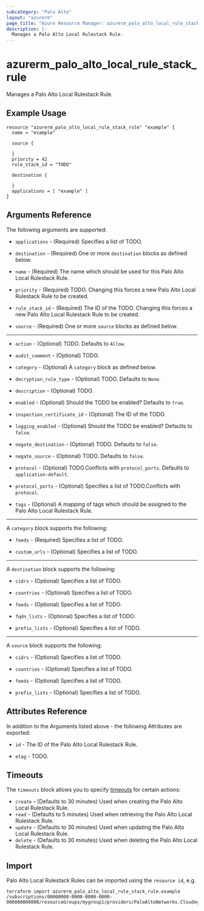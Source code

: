 ```yaml
---
subcategory: "Palo Alto"
layout: "azurerm"
page_title: "Azure Resource Manager: azurerm_palo_alto_local_rule_stack_rule"
description: |-
  Manages a Palo Alto Local Rulestack Rule.
---
```


# azurerm_palo_alto_local_rule_stack_rule

Manages a Palo Alto Local Rulestack Rule.

## Example Usage

```hcl
resource "azurerm_palo_alto_local_rule_stack_rule" "example" {
  name = "example"

  source {
    
  }
  priority = 42
  rule_stack_id = "TODO"

  destination {
    
  }
  applications = [ "example" ]
}
```

## Arguments Reference

The following arguments are supported:

* `applications` - (Required) Specifies a list of TODO.

* `destination` - (Required) One or more `destination` blocks as defined below.

* `name` - (Required) The name which should be used for this Palo Alto Local Rulestack Rule.

* `priority` - (Required) TODO. Changing this forces a new Palo Alto Local Rulestack Rule to be created.

* `rule_stack_id` - (Required) The ID of the TODO. Changing this forces a new Palo Alto Local Rulestack Rule to be created.

* `source` - (Required) One or more `source` blocks as defined below.

---

* `action` - (Optional) TODO. Defaults to `Allow`.

* `audit_comment` - (Optional) TODO.

* `category` - (Optional) A `category` block as defined below.

* `decryption_rule_type` - (Optional) TODO. Defaults to `None`.

* `description` - (Optional) TODO.

* `enabled` - (Optional) Should the TODO be enabled? Defaults to `true`.

* `inspection_certificate_id` - (Optional) The ID of the TODO.

* `logging_enabled` - (Optional) Should the TODO be enabled? Defaults to `false`.

* `negate_destination` - (Optional) TODO. Defaults to `false`.

* `negate_source` - (Optional) TODO. Defaults to `false`.

* `protocol` - (Optional) TODO.Conflicts with `protocol_ports`. Defaults to `application-default`.

* `protocol_ports` - (Optional) Specifies a list of TODO.Conflicts with `protocol`.

* `tags` - (Optional) A mapping of tags which should be assigned to the Palo Alto Local Rulestack Rule.

---

A `category` block supports the following:

* `feeds` - (Required) Specifies a list of TODO.

* `custom_urls` - (Optional) Specifies a list of TODO.

---

A `destination` block supports the following:

* `cidrs` - (Optional) Specifies a list of TODO.

* `countries` - (Optional) Specifies a list of TODO.

* `feeds` - (Optional) Specifies a list of TODO.

* `fqdn_lists` - (Optional) Specifies a list of TODO.

* `prefix_lists` - (Optional) Specifies a list of TODO.

---

A `source` block supports the following:

* `cidrs` - (Optional) Specifies a list of TODO.

* `countries` - (Optional) Specifies a list of TODO.

* `feeds` - (Optional) Specifies a list of TODO.

* `prefix_lists` - (Optional) Specifies a list of TODO.

## Attributes Reference

In addition to the Arguments listed above - the following Attributes are exported: 

* `id` - The ID of the Palo Alto Local Rulestack Rule.

* `etag` - TODO.

## Timeouts

The `timeouts` block allows you to specify [timeouts](https://www.terraform.io/language/resources/syntax#operation-timeouts) for certain actions:

* `create` - (Defaults to 30 minutes) Used when creating the Palo Alto Local Rulestack Rule.
* `read` - (Defaults to 5 minutes) Used when retrieving the Palo Alto Local Rulestack Rule.
* `update` - (Defaults to 30 minutes) Used when updating the Palo Alto Local Rulestack Rule.
* `delete` - (Defaults to 30 minutes) Used when deleting the Palo Alto Local Rulestack Rule.

## Import

Palo Alto Local Rulestack Rules can be imported using the `resource id`, e.g.

```shell
terraform import azurerm_palo_alto_local_rule_stack_rule.example /subscriptions/00000000-0000-0000-0000-000000000000/resourceGroups/mygroup1/providers/PaloAltoNetworks.Cloudngfw/localRulestacks/myLocalRulestack/localRules/myRule1
```